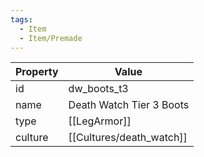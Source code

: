 ```yaml
---
tags:
  - Item
  - Item/Premade
---
```


| Property | Value                    |
| -------- | ------------------------ |
| id       | dw_boots_t3              |
| name     | Death Watch Tier 3 Boots |
| type     | [[LegArmor]]             |
| culture  | [[Cultures/death_watch]]          |


